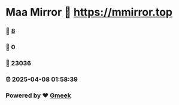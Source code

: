 # Maa Mirror :link: https://mmirror.top 
### :page_facing_up: [8](https://mmirror.top/tag.html) 
### :speech_balloon: 0 
### :hibiscus: 23036 
### :alarm_clock: 2025-04-08 01:58:39 
### Powered by :heart: [Gmeek](https://github.com/Meekdai/Gmeek)
